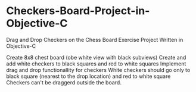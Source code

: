 # Checkers-Board-Project-in-Objective-C
Drag and Drop Checkers on the Chess Board Exercise Project Written in Objective-C

 
 Create 8x8 chest board (obe white view with black subviews)
 Create and add white checkers to black squares and red to white squares
 Implement drag and drop functionallity for checkers
 White checkers should go only to black square (nearest to the drop location) and red to white square
 Checkers can't be draggerd outside the board.
